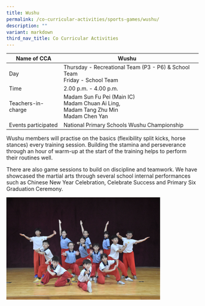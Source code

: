 ```yaml
---
title: Wushu
permalink: /co-curricular-activities/sports-games/wushu/
description: ""
variant: markdown
third_nav_title: Co Curricular Activities
---
```

|Name of CCA|Wushu|  |
| -------- | ------- | --------------- |
|Day | Thursday - Recreational Team (P3 - P6) &amp; School Team<br>Friday - School Team   | 
| Time |2.00 p.m. - 4.00 p.m. 
|Teachers-in-charge |Madam Sun Fu Pei (Main IC)<br>Madam Chuan Ai Ling,<br>Madam Tang Zhu Min<br>Madam Chen Yan
|Events participated    |National Primary Schools Wushu Championship|



<p style="box-sizing: inherit; font-size: 1em;"><span style="box-sizing: inherit; font-family: inherit; font-size: inherit;">Wushu members will practise on the basics (flexibility split kicks, horse stances) every training session. Building the stamina and perseverance through an hour of warm-up at the start of the training helps to perform their routines well.</span></p>
	
<p style="box-sizing: inherit; font-size: 1em;"><span style="box-sizing: inherit; font-family: inherit; font-size: inherit;">There are also game sessions to build on discipline and teamwork. We have showcased the martial arts through several school internal performances such as Chinese New Year Celebration, Celebrate Success and Primary Six Graduation Ceremony.</span></p>

<img src="/images/CoCurricularActivities/Wushu/Wushu_2024.jpg" style="width:80%">